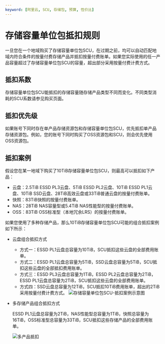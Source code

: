 ```yaml
---
keyword: [阿里云, SCU, 存储包, 预算, 性价比]
---
```


# 存储容量单位包抵扣规则

一旦您在一个地域购买了存储容量单位包SCU，在过期之前，均可以自动匹配地域内符合条件的按量付费存储产品并抵扣按量付费账单。如果您实际使用的任一产品容量超过了存储容量单位包SCU的容量，超出部分采用按量付费计费方式。

## 抵扣系数

存储容量单位包SCU能抵扣的存储容量随存储产品类型不同而变化。不同类型消耗的SCU系数请参见购买页面。

## 抵扣优先级

如果账号下同时存在单产品存储资源包和存储容量单位包SCU，优先抵扣单产品存储资源包。例如，您的账号下同时购买了OSS资源包和SCU，则会优先使用OSS资源包。

## 抵扣案例

假设您在某一地域下购买了10TiB存储容量单位包SCU，则最高可以抵扣如下产品：

-   云盘：2.5TiB ESSD PL3云盘、5TiB ESSD PL2云盘、10TiB ESSD PL1云盘、10TiB SSD云盘、28TiB高效云盘或33TiB普通云盘的按量付费账单。
-   快照：83TiB快照的按量付费账单。
-   NAS：28TiB NAS容量型或5.4TiB NAS性能型的按量付费账单。
-   OSS：83TiB OSS标准型（本地冗余LRS）的按量付费账单。

如果您使用了多种存储产品，那么10TiB存储容量单位包SCU可能的组合抵扣案例如下所示：

-   云盘组合抵扣方式

    -   方式一：ESSD PL1云盘总容量为10TiB，SCU抵扣这些云盘的全部费用账单。
    -   方式二：ESSD PL1云盘总容量为5TiB，SSD云盘总容量为5TiB，SCU抵扣这些云盘的全部抵扣费用账单。
    -   方式三：ESSD PL3云盘总容量为1TiB，ESSD PL2云盘总容量为2TiB，ESSD PL1云盘总容量为2TiB，SCU抵扣这些云盘的全部费用账单。
    -   方式四：SSD云盘总容量为12TiB，SCU抵扣10TiB费用账单，超出的2TiB采用按量付费计费方式。
    ![存储容量单位包SCU-抵扣案例示意图](https://static-aliyun-doc.oss-accelerate.aliyuncs.com/assets/img/zh-CN/1663359951/p63169.png)

-   多存储产品组合抵扣方式

    ESSD PL1云盘总容量为2TiB，NAS性能型总容量为1TiB，快照总容量为16TiB，OSS标准型总容量为33TiB，SCU抵扣这些存储产品的全部费用账单。

    ![多产品抵扣](https://static-aliyun-doc.oss-accelerate.aliyuncs.com/assets/img/zh-CN/1663359951/p114834.png)


